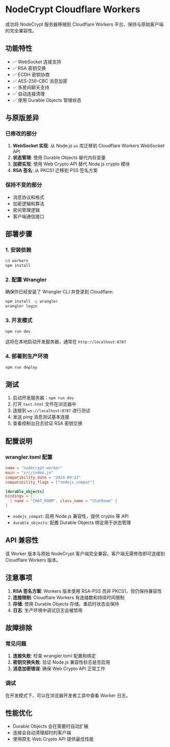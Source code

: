# NodeCrypt Cloudflare Workers

成功将 NodeCrypt 服务器移植到 Cloudflare Workers 平台，保持与原始客户端的完全兼容性。

## 功能特性

- ✅ WebSocket 连接支持
- ✅ RSA 密钥交换
- ✅ ECDH 密钥协商
- ✅ AES-256-CBC 消息加密
- ✅ 多房间聊天支持
- ✅ 自动连接清理
- ✅ 使用 Durable Objects 管理状态

## 与原版差异

### 已修改的部分
1. **WebSocket 实现**: 从 Node.js `ws` 库迁移到 Cloudflare Workers WebSocket API
2. **状态管理**: 使用 Durable Objects 替代内存变量
3. **加密实现**: 使用 Web Crypto API 替代 Node.js crypto 模块
4. **RSA 签名**: 从 PKCS1 迁移到 PSS 签名方案

### 保持不变的部分
- 消息协议和格式
- 加密逻辑和算法
- 房间管理逻辑
- 客户端通信接口

## 部署步骤

### 1. 安装依赖

```bash
cd workers
npm install
```

### 2. 配置 Wrangler

确保你已经安装了 Wrangler CLI 并登录到 Cloudflare:

```bash
npm install -g wrangler
wrangler login
```

### 3. 开发模式

```bash
npm run dev
```

这将在本地启动开发服务器，通常在 `http://localhost:8787`

### 4. 部署到生产环境

```bash
npm run deploy
```

## 测试

1. 启动开发服务器：`npm run dev`
2. 打开 `test.html` 文件在浏览器中
3. 连接到 `ws://localhost:8787` 进行测试
4. 发送 ping 消息测试基本连接
5. 查看控制台日志验证 RSA 密钥交换

## 配置说明

### wrangler.toml 配置

```toml
name = "nodecrypt-worker"
main = "src/index.js"
compatibility_date = "2024-09-23"
compatibility_flags = ["nodejs_compat"]

[durable_objects]
bindings = [
  { name = "CHAT_ROOM", class_name = "ChatRoom" }
]
```

- `nodejs_compat`: 启用 Node.js 兼容性，提供 crypto 等 API
- `durable_objects`: 配置 Durable Objects 绑定用于状态管理

## API 兼容性

该 Worker 版本与原始 NodeCrypt 客户端完全兼容。客户端无需修改即可连接到 Cloudflare Workers 版本。

## 注意事项

1. **RSA 签名方案**: Workers 版本使用 RSA-PSS 而非 PKCS1，但仍保持兼容性
2. **连接限制**: Cloudflare Workers 有连接数和持续时间限制
3. **存储**: 使用 Durable Objects 存储，重启时状态会保持
4. **日志**: 生产环境中调试日志会被禁用

## 故障排除

### 常见问题

1. **连接失败**: 检查 wrangler.toml 配置和绑定
2. **密钥交换失败**: 验证 Node.js 兼容性标志是否启用
3. **消息加密错误**: 确保 Web Crypto API 正常工作

### 调试

在开发模式下，可以在浏览器开发者工具中查看 Worker 日志。

## 性能优化

- Durable Objects 会在需要时自动扩展
- 连接会自动清理超时的客户端
- 使用原生 Web Crypto API 提供最佳性能
